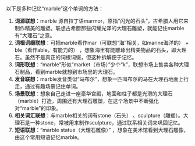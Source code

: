 以下是多种记忆“marble”这个单词的方法：
1. **词源联想**：marble 源自拉丁语marmor，原指“闪光的石头”，古希腊人用它来制作精美的雕塑。联想古希腊那些闪耀光泽的大理石雕塑，就能记住marble有“大理石”之意。 
2. **词根词缀联想**：可把marble看作mar（可联想“海”相关，如marine海洋的） + ble（看作able，有能力的） ，想象海里有能雕琢出精美物品的石头，即大理石。虽然不是真正的词根词缀，但这种拆解便于记忆。 
3. **词形联想**：“marble”形似“market（市场）”少个“k”，联想市场上售卖各种大理石制品，看到marble就想到市场里的大理石。 
4. **发音联想**：marble发音类似“马布尔”，想象一匹叫布尔的马在大理石地面上行走，通过有趣场景记住单词。 
5. **场景联想**：想象自己走进一座豪华宫殿，地面和柱子都是光滑的大理石（marble）打造，周围还有大理石雕塑，在这个场景中不断强化对“marble”的印象。 
6. **相关词汇联想**：与marble相关的词有stone（石头） 、sculpture（雕塑）。大理石是一种stone，常被用来制作sculpture，通过联系相关词来巩固记忆。 
7. **短语联想**：“marble statue（大理石雕像）” ，想象在美术馆看到大理石雕像，由这个常用短语记忆marble。 
